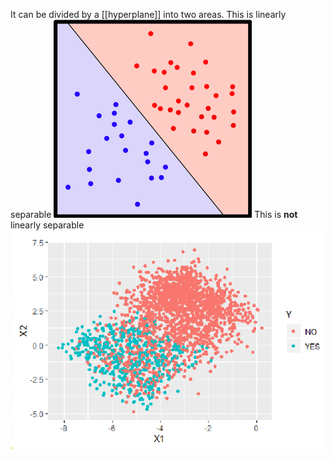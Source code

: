 It can be divided by a [[hyperplane]] into two areas.
This is linearly separable
![|200](../assets/317px-Linearly_separable_red-blue_cropped_.svg%201.png)
This is **not** linearly separable
![image.png](../assets/image_1674657744834_0.png)